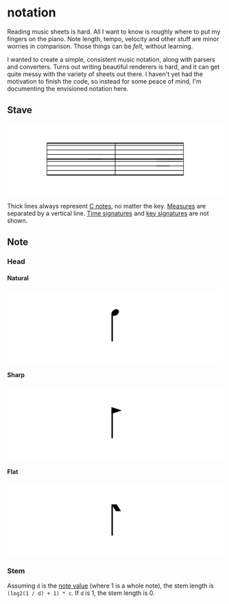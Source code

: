 # notation

Reading music sheets is hard. All I want to know is roughly where to put my fingers on the piano. Note length, tempo, velocity and other stuff are minor worries in comparison. Those things can be _felt_, without learning.

I wanted to create a simple, consistent music notation, along with parsers and converters. Turns out writing beautiful renderers is hard, and it can get quite messy with the variety of sheets out there. I haven't yet had the motivation to finish the code, so instead for some peace of mind, I'm documenting the envisioned notation here.

## Stave

![](stave.svg)

Thick lines always represent [C notes](https://en.wikipedia.org/wiki/C_(musical_note)), no matter the key. [Measures](https://en.wikipedia.org/wiki/Bar_(music)) are separated by a vertical line. [Time signatures](https://en.wikipedia.org/wiki/Time_signature) and [key signatures](https://en.wikipedia.org/wiki/Key_signature) are not shown.

## Note

### Head

#### Natural

![](natural.svg)

#### Sharp

![](sharp.svg)

#### Flat

![](flat.svg)

### Stem

Assuming `d` is the [note value](https://en.wikipedia.org/wiki/Note_value) (where 1 is a whole note), the stem length is `(log2(1 / d) + 1) * c`. If `d` is 1, the stem length is 0.
